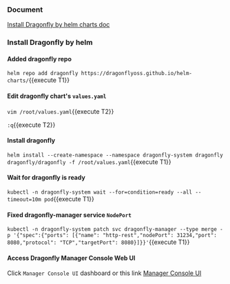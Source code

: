 
### Document

[Install Dragonfly by helm charts doc](https://d7y.io/docs/setup/install/helm-charts)

### Install Dragonfly by helm

#### Added dragonfly repo

`helm repo add dragonfly https://dragonflyoss.github.io/helm-charts/`{{execute T1}}

#### Edit dragonfly chart's `values.yaml`

`vim /root/values.yaml`{{execute T2}}

`:q`{{execute T2}}

#### Install dragonfly

`helm install --create-namespace --namespace dragonfly-system dragonfly dragonfly/dragonfly -f /root/values.yaml`{{execute T1}}


#### Wait for dragonfly is ready

`kubectl -n dragonfly-system wait --for=condition=ready --all --timeout=10m pod`{{execute T1}}

#### Fixed dragonfly-manager service `NodePort`

`kubectl -n dragonfly-system patch svc dragonfly-manager --type merge -p '{"spec":{"ports": [{"name": "http-rest","nodePort": 31234,"port": 8080,"protocol": "TCP","targetPort": 8080}]}}'`{{execute T1}}

#### Access Dragonfly Manager Console Web UI

Click `Manager Console UI` dashboard or this link [Manager Console UI](https://[[HOST_SUBDOMAIN]]-31234-[[KATACODA_HOST]].environments.katacoda.com)
